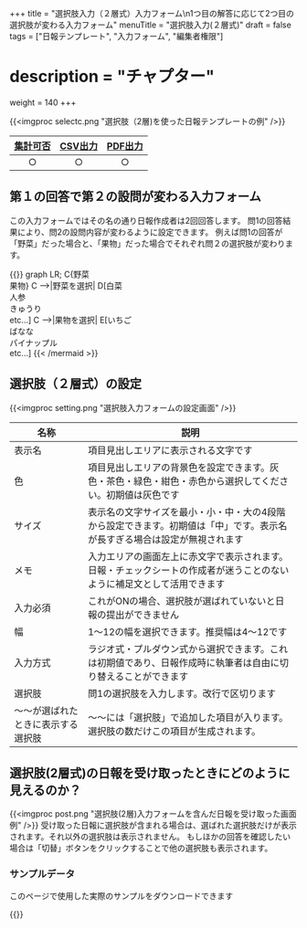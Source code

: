 +++
title = "選択肢入力（２層式）入力フォーム\n1つ目の解答に応じて2つ目の選択肢が変わる入力フォーム"
menuTitle = "選択肢入力(２層式)"
draft = false
tags = ["日報テンプレート", "入力フォーム", "編集者権限"]
# description = "チャプター"
weight = 140
+++

{{<imgproc selectc.png "選択肢（2層)を使った日報テンプレートの例" />}}

|[集計可否](/report/totalling/form/)|[CSV出力](/report/totalling/csv/)|[PDF出力](/report/read/pdf/)|
|:---:|:---:|:---:|
|○|○|○|

## 第１の回答で第２の設問が変わる入力フォーム

この入力フォームではその名の通り日報作成者は2回回答します。
問1の回答結果により、問2の設問内容が変わるように設定できます。
例えば問1の回答が「野菜」だった場合と、「果物」だった場合でそれぞれ問２の選択肢が変わります。

{{<mermaid align="left">}}
graph LR;
    C{野菜<br>果物}
    C -->|野菜を選択| D[白菜<br>人参<br>きゅうり<br>etc...]
    C -->|果物を選択| E[いちご<br>ばなな<br>パイナップル<br>etc...]
{{< /mermaid >}}

## 選択肢（２層式）の設定

{{<imgproc setting.png "選択肢入力フォームの設定画面" />}}

|名称|説明|
|---|---|
|表示名|項目見出しエリアに表示される文字です|
|色|項目見出しエリアの背景色を設定できます。灰色・茶色・緑色・紺色・赤色から選択してください。初期値は灰色です|
|サイズ|表示名の文字サイズを最小・小・中・大の4段階から設定できます。初期値は「中」です。表示名が長すぎる場合は設定が無視されます|
|メモ|入力エリアの画面左上に赤文字で表示されます。日報・チェックシートの作成者が迷うことのないように補足文として活用できます|
|入力必須|これがONの場合、選択肢が選ばれていないと日報の提出ができません|
|幅|1〜12の幅を選択できます。推奨幅は4〜12です|
|入力方式|ラジオ式・プルダウン式から選択できます。これは初期値であり、日報作成時に執筆者は自由に切り替えることができます|
|選択肢|問1の選択肢を入力します。改行で区切ります|
|〜〜が選ばれたときに表示する選択肢|〜〜には「選択肢」で追加した項目が入ります。選択肢の数だけこの項目が生成されます。|

## 選択肢(2層式)の日報を受け取ったときにどのように見えるのか？

{{<imgproc post.png "選択肢(2層)入力フォームを含んだ日報を受け取った画面例" />}}
受け取った日報に選択肢が含まれる場合は、選ばれた選択肢だけが表示されます。それ以外の選択肢は表示されません。
もしほかの回答を確認したい場合は「切替」ボタンをクリックすることで他の選択肢も表示されます。

### サンプルデータ

このページで使用した実際のサンプルをダウンロードできます

{{<attachments style="orange" />}}
